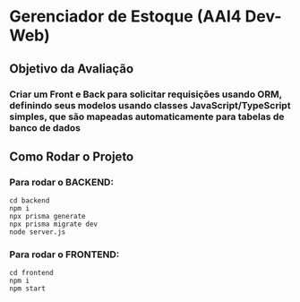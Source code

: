 # Gerenciador de Estoque (AAI4 Dev-Web)

## Objetivo da Avaliação

### Criar um Front e Back para solicitar requisições usando ORM, definindo seus modelos usando classes JavaScript/TypeScript simples, que são mapeadas automaticamente para tabelas de banco de dados

## Como Rodar o Projeto

### Para rodar o BACKEND:
```
cd backend
npm i
npx prisma generate
npx prisma migrate dev
node server.js
```

### Para rodar o FRONTEND:
```
cd frontend
npm i
npm start
```

